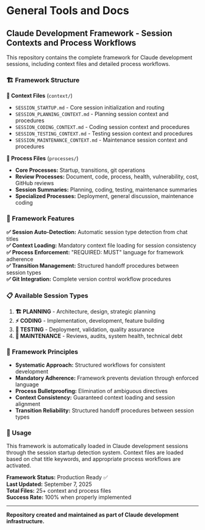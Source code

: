 # General Tools and Docs
## Claude Development Framework - Session Contexts and Process Workflows

This repository contains the complete framework for Claude development sessions, including context files and detailed process workflows.

### 🏗️ Framework Structure

**📁 Context Files** (`context/`)
- `SESSION_STARTUP.md` - Core session initialization and routing
- `SESSION_PLANNING_CONTEXT.md` - Planning session context and procedures  
- `SESSION_CODING_CONTEXT.md` - Coding session context and procedures
- `SESSION_TESTING_CONTEXT.md` - Testing session context and procedures
- `SESSION_MAINTENANCE_CONTEXT.md` - Maintenance session context and procedures

**📁 Process Files** (`processes/`)
- **Core Processes:** Startup, transitions, git operations
- **Review Processes:** Document, code, process, health, vulnerability, cost, GitHub reviews
- **Session Summaries:** Planning, coding, testing, maintenance summaries
- **Specialized Processes:** Deployment, general discussion, maintenance coding

### 🔧 Framework Features

**✅ Session Auto-Detection:** Automatic session type detection from chat titles  
**✅ Context Loading:** Mandatory context file loading for session consistency  
**✅ Process Enforcement:** "REQUIRED: MUST" language for framework adherence  
**✅ Transition Management:** Structured handoff procedures between session types  
**✅ Git Integration:** Complete version control workflow procedures  

### 📋 Available Session Types

1. **🏗️ PLANNING** - Architecture, design, strategic planning
2. **⚡ CODING** - Implementation, development, feature building  
3. **🧪 TESTING** - Deployment, validation, quality assurance
4. **🔧 MAINTENANCE** - Reviews, audits, system health, technical debt

### 🎯 Framework Principles

- **Systematic Approach:** Structured workflows for consistent development
- **Mandatory Adherence:** Framework prevents deviation through enforced language
- **Process Bulletproofing:** Elimination of ambiguous directives
- **Context Consistency:** Guaranteed context loading and session alignment
- **Transition Reliability:** Structured handoff procedures between session types

### 🔄 Usage

This framework is automatically loaded in Claude development sessions through the session startup detection system. Context files are loaded based on chat title keywords, and appropriate process workflows are activated.

**Framework Status:** Production Ready ✅  
**Last Updated:** September 7, 2025  
**Total Files:** 25+ context and process files  
**Success Rate:** 100% when properly implemented  

---

**Repository created and maintained as part of Claude development infrastructure.**